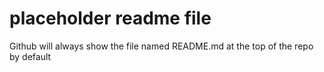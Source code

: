 # placeholder readme file

Github will always show the file named README.md at the top of the repo by default
